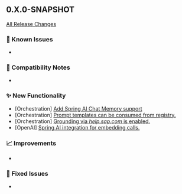 ## 0.X.0-SNAPSHOT

[All Release Changes](https://github.com/SAP/ai-sdk-java/releases/)

### 🚧 Known Issues

-

### 🔧 Compatibility Notes

-

### ✨ New Functionality

- [Orchestration] [Add Spring AI Chat Memory support](https://github.com/SAP/ai-sdk-java/tree/main/docs/guides/SPRING_AI_INTEGRATION.md#chat-memory)
- [Orchestration] [Prompt templates can be consumed from registry.](https://github.com/SAP/ai-sdk-java/tree/main/docs/guides/ORCHESTRATION_CHAT_COMPLETION.md#Chat-completion-with-Templates)
- [Orchestration] [Grounding via *help.sap.com* is enabled.](https://github.com/SAP/ai-sdk-java/tree/main/docs/guides/ORCHESTRATION_CHAT_COMPLETION.md#grounding)
- [OpenAI] [Spring AI integration for embedding calls.](https://github.com/SAP/ai-sdk-java/tree/main/docs/guides/SPRING_AI_INTEGRATION.md#embedding)

### 📈 Improvements

-

### 🐛 Fixed Issues

- 

